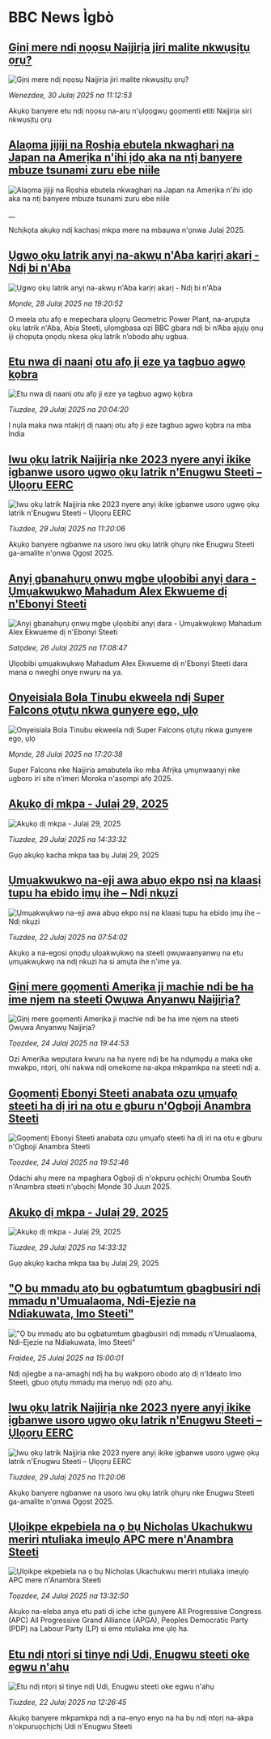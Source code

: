 # BBC News Ìgbò## [Gịnị mere ndị nọọsụ Naịjirịa jiri malite nkwụsịtụ ọrụ?](https://www.bbc.com/igbo/articles/c754lxp24lno?at_medium=RSS&at_campaign=rss?at_campaign=githubrss)![Gịnị mere ndị nọọsụ Naịjirịa jiri malite nkwụsịtụ ọrụ?](https://ichef.bbci.co.uk/ace/ws/240/cpsprodpb/bbbd/live/59b62a50-6d2a-11f0-8dbd-f3d32ebd3327.jpg)_Wenezdee, 30 Julaị 2025 na 11:12:53_Akụkọ banyere etu ndị nọọsụ na-arụ n'ụlọọgwụ gọọmenti etiti Naịjirịa siri nkwụsịtụ ọrụ## [Alaọma jijiji na Rọshịa ebutela nkwagharị na Japan na Amerịka n'ihi ịdọ aka na ntị banyere mbuze tsunami zuru ebe niile](https://www.bbc.co.uk/igbo/live/cpvjj704gyrt?at_medium=RSS&at_campaign=rss?at_campaign=githubrss)![Alaọma jijiji na Rọshịa ebutela nkwagharị na Japan na Amerịka n'ihi ịdọ aka na ntị banyere mbuze tsunami zuru ebe niile](https://ichef.bbci.co.uk/ace/standard/240/cpsprodpb/d30b/live/b007c950-6d10-11f0-af20-030418be2ca5.jpg)__Nchịkọta akụkọ ndị kachasị mkpa mere na mbaụwa n'ọnwa Julaị 2025.## [Ụgwọ ọkụ latrik anyị na-akwụ n'Aba karịrị akarị - Ndị bi n'Aba](https://www.bbc.com/igbo/articles/clyjwydxv78o?at_medium=RSS&at_campaign=rss?at_campaign=githubrss)![Ụgwọ ọkụ latrik anyị na-akwụ n'Aba karịrị akarị - Ndị bi n'Aba](https://ichef.bbci.co.uk/ace/standard/240/cpsprodpb/ad71/live/f1d32a20-6ba1-11f0-89ea-4d6f9851f623.jpg)_Mọnde, 28 Julaị 2025 na 19:20:52_O meela otu afọ e mepechara ụlọọrụ Geometric Power Plant, na-arụpụta ọkụ latrik n'Aba, Abịa Steeti, ụlọmgbasa ozi BBC gbara ndị bi n’Aba ajụjụ ọnụ iji chọpụta ọnọdụ nkesa ọkụ latrik n’obodo ahụ ugbua.## [Etu nwa dị naanị otu afọ ji eze ya tagbuo agwọ kọbra](https://www.bbc.com/igbo/articles/cz71wqyz5jro?at_medium=RSS&at_campaign=rss?at_campaign=githubrss)![Etu nwa dị naanị otu afọ ji eze ya tagbuo agwọ kọbra](https://ichef.bbci.co.uk/ace/ws/240/cpsprodpb/8e97/live/3c3d8610-6bab-11f0-af20-030418be2ca5.jpg)_Tiuzdee, 29 Julaị 2025 na 20:04:20_Ị nụla maka nwa ntakịrị dị naanị otu afọ ji eze tagbuo agwọ kọbra na mba India## [Iwu ọkụ latrik Naịjirịa nke 2023 nyere anyị ikike ịgbanwe usoro ụgwọ ọkụ latrik n'Enugwu Steeti – Ụlọọrụ EERC](https://www.bbc.com/igbo/articles/cwyx0p0qgzxo?at_medium=RSS&at_campaign=rss?at_campaign=githubrss)![Iwu ọkụ latrik Naịjirịa nke 2023 nyere anyị ikike ịgbanwe usoro ụgwọ ọkụ latrik n'Enugwu Steeti – Ụlọọrụ EERC](https://ichef.bbci.co.uk/ace/ws/240/cpsprodpb/f908/live/20a1fde0-67c9-11f0-bdb3-2fec70b719ae.jpg)_Tiuzdee, 29 Julaị 2025 na 11:20:06_Akụkọ banyere ngbanwe na usoro iwu ọkụ latrik ọhụrụ nke Enugwu Steeti ga-amalite n'ọnwa Ọgọst 2025.## [Anyị gbanahụrụ ọnwụ mgbe ụlọobibi anyị dara - Ụmụakwụkwọ Mahadum Alex Ekwueme dị n'Ebonyi Steeti](https://www.bbc.com/igbo/articles/cvgn4n20948o?at_medium=RSS&at_campaign=rss?at_campaign=githubrss)![Anyị gbanahụrụ ọnwụ mgbe ụlọobibi anyị dara - Ụmụakwụkwọ Mahadum Alex Ekwueme dị n'Ebonyi Steeti](https://ichef.bbci.co.uk/ace/ws/240/cpsprodpb/88fe/live/d2fe7220-6a3f-11f0-89ea-4d6f9851f623.jpg)_Satọdee, 26 Julaị 2025 na 17:08:47_Ụlọobibi ụmụakwụkwọ Mahadum Alex Ekwueme dị n'Ebonyi Steeti dara mana o nweghi onye nwụrụ na ya.## [Onyeisiala Bola Tinubu ekweela ndị Super Falcons ọtụtụ nkwa gunyere ego, ụlọ](https://www.bbc.com/igbo/articles/cvgpekqyq14o?at_medium=RSS&at_campaign=rss?at_campaign=githubrss)![Onyeisiala Bola Tinubu ekweela ndị Super Falcons ọtụtụ nkwa gunyere ego, ụlọ](https://ichef.bbci.co.uk/ace/ws/240/cpsprodpb/566c/live/a099b780-6bd5-11f0-af20-030418be2ca5.png)_Mọnde, 28 Julaị 2025 na 17:20:38_Super Falcons nke Naịjirịa amabutela iko mba Afrịka ụmụnwaanyị nke ugboro iri site n'imeri Moroka n'asọmpi afọ 2025.## [Akụkọ dị mkpa - Julaị 29, 2025](https://www.bbc.com/igbo/articles/c5yk0k4y23qo?at_medium=RSS&at_campaign=rss?at_campaign=githubrss)![Akụkọ dị mkpa - Julaị 29, 2025](https://ichef.bbci.co.uk/ace/ws/240/cpsprodpb/f1a0/live/52df1610-60be-11f0-a40e-a1af2950b220.jpg)_Tiuzdee, 29 Julaị 2025 na 14:33:32_Gụọ akụkọ kacha mkpa taa bụ Julaị 29, 2025## [Ụmụakwụkwọ na-eji awa abụọ ekpo nsị na klaasị tupu ha ebido ịmụ ihe – Ndị nkụzi](https://www.bbc.com/igbo/articles/c5ykzxqqjz2o?at_medium=RSS&at_campaign=rss?at_campaign=githubrss)![Ụmụakwụkwọ na-eji awa abụọ ekpo nsị na klaasị tupu ha ebido ịmụ ihe – Ndị nkụzi](https://ichef.bbci.co.uk/ace/ws/240/cpsprodpb/d7e6/live/2f3d26b0-625e-11f0-b877-9f61ae236590.jpg)_Tiuzdee, 22 Julaị 2025 na 07:54:02_Akụkọ a na-egosi ọnọdụ ụlọakwụkwọ na steeti ọwụwaanyanwụ na etu ụmụakwụkwọ na ndị nkuzi ha si amụta ihe n'ime ya.## [Gịnị mere gọọmenti Amerịka ji machie ndi be ha ime njem na steeti Ọwụwa Anyanwụ Naịjirịa?](https://www.bbc.com/igbo/articles/c74w4xjzx1yo?at_medium=RSS&at_campaign=rss?at_campaign=githubrss)![Gịnị mere gọọmenti Amerịka ji machie ndi be ha ime njem na steeti Ọwụwa Anyanwụ Naịjirịa?](https://ichef.bbci.co.uk/ace/ws/240/cpsprodpb/f87b/live/f7d9f4f0-6889-11f0-8dbd-f3d32ebd3327.jpg)_Tọọzdee, 24 Julaị 2025 na 19:44:53_Ozi Amerịka wepụtara kwuru na ha nyere ndị be ha ndụmọdụ a maka oke mwakpo, ntọrị, ohi nakwa ndị omekome na-akpa mkpamkpa na steeti ndị a.## [Gọọmentị Ebonyi Steeti anabata ozu ụmụafọ steeti ha dị iri na otu e gburu n'Ogboji Anambra Steeti](https://www.bbc.com/igbo/articles/cdr3kggpyrvo?at_medium=RSS&at_campaign=rss?at_campaign=githubrss)![Gọọmentị Ebonyi Steeti anabata ozu ụmụafọ steeti ha dị iri na otu e gburu n'Ogboji Anambra Steeti](https://ichef.bbci.co.uk/ace/ws/240/cpsprodpb/3fd6/live/ba9fcd60-5823-11f0-931b-77dc92982b8b.jpg)_Tọọzdee, 24 Julaị 2025 na 19:52:46_Ọdachi ahụ mere na mpaghara Ogboji dị n'okpuru ọchịchị Orumba South n'Anambra steeti n'ụbọchị Mọnde 30 Juun 2025.## [Akụkọ dị mkpa - Julaị 29, 2025](https://www.bbc.com/igbo/articles/c5yk0k4y23qo?at_medium=RSS&at_campaign=rss?at_campaign=githubrss)![Akụkọ dị mkpa - Julaị 29, 2025](https://ichef.bbci.co.uk/ace/ws/240/cpsprodpb/f1a0/live/52df1610-60be-11f0-a40e-a1af2950b220.jpg)_Tiuzdee, 29 Julaị 2025 na 14:33:32_Gụọ akụkọ kacha mkpa taa bụ Julaị 29, 2025## ["Ọ bụ mmadụ atọ bu ọgbatumtum gbagbusiri ndị mmadụ n'Umualaoma, Ndi-Ejezie na Ndiakuwata, Imo Steeti"](https://www.bbc.com/igbo/articles/c8d6dn40z20o?at_medium=RSS&at_campaign=rss?at_campaign=githubrss)!["Ọ bụ mmadụ atọ bu ọgbatumtum gbagbusiri ndị mmadụ n'Umualaoma, Ndi-Ejezie na Ndiakuwata, Imo Steeti"](https://ichef.bbci.co.uk/ace/ws/240/cpsprodpb/bef4/live/b964ea50-6964-11f0-af20-030418be2ca5.jpg)_Fraịdee, 25 Julaị 2025 na 15:00:01_Ndị ojiegbe a na-amaghị ndị ha bụ wakporo obodo atọ dị n'Ideato Imo Steeti, gbuo ọtụtụ mmadụ ma merụọ ndị ọzọ ahụ.## [Iwu ọkụ latrik Naịjirịa nke 2023 nyere anyị ikike ịgbanwe usoro ụgwọ ọkụ latrik n'Enugwu Steeti – Ụlọọrụ EERC](https://www.bbc.com/igbo/articles/cwyx0p0qgzxo?at_medium=RSS&at_campaign=rss?at_campaign=githubrss)![Iwu ọkụ latrik Naịjirịa nke 2023 nyere anyị ikike ịgbanwe usoro ụgwọ ọkụ latrik n'Enugwu Steeti – Ụlọọrụ EERC](https://ichef.bbci.co.uk/ace/ws/240/cpsprodpb/f908/live/20a1fde0-67c9-11f0-bdb3-2fec70b719ae.jpg)_Tiuzdee, 29 Julaị 2025 na 11:20:06_Akụkọ banyere ngbanwe na usoro iwu ọkụ latrik ọhụrụ nke Enugwu Steeti ga-amalite n'ọnwa Ọgọst 2025.## [Ụlọikpe ekpebiela na ọ bụ Nicholas Ukachukwu meriri ntuliaka imeụlọ APC mere n'Anambra Steeti](https://www.bbc.com/igbo/articles/cly1grnrx4po?at_medium=RSS&at_campaign=rss?at_campaign=githubrss)![Ụlọikpe ekpebiela na ọ bụ Nicholas Ukachukwu meriri ntuliaka imeụlọ APC mere n'Anambra Steeti](https://ichef.bbci.co.uk/ace/ws/240/cpsprodpb/0884/live/3be10f70-6890-11f0-89ea-4d6f9851f623.jpg)_Tọọzdee, 24 Julaị 2025 na 13:32:50_Akụkọ na-eleba anya etu pati dị iche iche gụnyere All Progressive Congress (APC) All Progressive Grand Alliance (APGA), Peoples Democratic Party (PDP) na Labour Party (LP) si eme ntuliaka ime ụlọ ha.## [Etu ndị ntọrị si tinye ndị Udi, Enugwu steeti oke egwu n'ahụ](https://www.bbc.com/igbo/articles/cly8ly0w8z0o?at_medium=RSS&at_campaign=rss?at_campaign=githubrss)![Etu ndị ntọrị si tinye ndị Udi, Enugwu steeti oke egwu n'ahụ](https://ichef.bbci.co.uk/ace/ws/240/cpsprodpb/d56c/live/6541b520-66ee-11f0-a08d-214bf7cc019d.jpg)_Tiuzdee, 22 Julaị 2025 na 12:26:45_Akụkọ banyere mkpamkpa ndị a na-enyo enyo na ha bụ ndị ntọrị na-akpa n'okpuruọchịchị Udi n'Enugwu Steeti